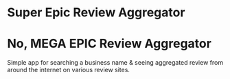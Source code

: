 # Super Epic Review Aggregator
# No, MEGA EPIC Review Aggregator

Simple app for searching a business name & seeing aggregated review from around
the internet on various review sites.